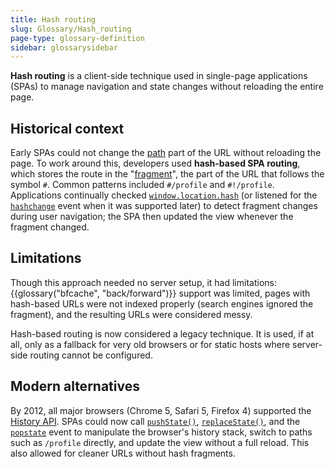 ```yaml
---
title: Hash routing
slug: Glossary/Hash_routing
page-type: glossary-definition
sidebar: glossarysidebar
---
```


**Hash routing** is a client-side technique used in single-page applications (SPAs) to manage navigation and state changes without reloading the entire page.

## Historical context

Early SPAs could not change the [path](/en-US/docs/Web/URI/Reference/Path) part of the URL without reloading the page. To work around this, developers used **hash-based SPA routing**, which stores the route in the "[fragment](/en-US/docs/Web/URI/Reference/Fragment)", the part of the URL that follows the symbol `#`. Common patterns included `#/profile` and `#!/profile`. Applications continually checked [`window.location.hash`](/en-US/docs/Web/API/Location/hash) (or listened for the [`hashchange`](/en-US/docs/Web/API/Window/hashchange_event) event when it was supported later) to detect fragment changes during user navigation; the SPA then updated the view whenever the fragment changed.

## Limitations

Though this approach needed no server setup, it had limitations: {{glossary("bfcache", "back/forward")}} support was limited, pages with hash-based URLs were not indexed properly (search engines ignored the fragment), and the resulting URLs were considered messy.

Hash-based routing is now considered a legacy technique. It is used, if at all, only as a fallback for very old browsers or for static hosts where server-side routing cannot be configured.

## Modern alternatives

By 2012, all major browsers (Chrome 5, Safari 5, Firefox 4) supported the [History API](/en-US/docs/Web/API/History_API). SPAs could now call [`pushState()`](/en-US/docs/Web/API/History/pushState), [`replaceState()`](/en-US/docs/Web/API/History/replaceState), and the [`popstate`](/en-US/docs/Web/API/PopStateEvent) event to manipulate the browser's history stack, switch to paths such as `/profile` directly, and update the view without a full reload. This also allowed for cleaner URLs without hash fragments.
